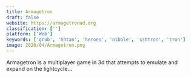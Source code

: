 ```yaml
---
title: Armagetron
draft: false 
website: https://armagetronad.org
classification: ['']
platform: ['Web']
keywords: ['grub', 'hhtan', 'heroes', 'nibble', 'sshtron', 'tron']
image: 2020/04/Armagetron.png
---
```

Armagetron is a multiplayer game in 3d that attempts to emulate and expand on the lightcycle...